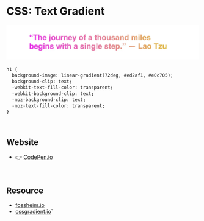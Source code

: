 # CSS: Text Gradient
[![screenshot](./images/readme.webp)](https://codepen.io/jsohndata/pen/wvyxoYdZ)

```
h1 {
  background-image: linear-gradient(72deg, #ed2af1, #e0c705);
  background-clip: text;
  -webkit-text-fill-color: transparent;
  -webkit-background-clip: text;
  -moz-background-clip: text;
  -moz-text-fill-color: transparent;
}
```
<br>

## Website
* 👉 [CodePen.io](https://codepen.io/jsohndata/pen/wvyxoYdZ)

<br>

## Resource
* [fossheim.io](https://fossheim.io/writing/posts/css-text-gradient/)
* [cssgradient.io](https://cssgradient.io/blog/css-gradient-text/)`